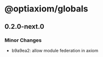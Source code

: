 # @optiaxiom/globals

## 0.2.0-next.0

### Minor Changes

- b9a9ea2: allow module federation in axiom
